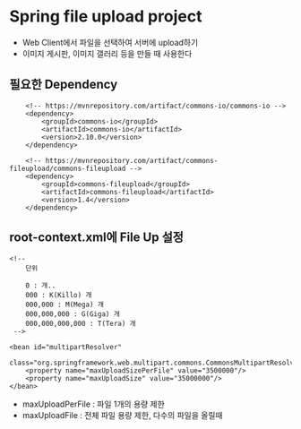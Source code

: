 # Spring file upload project
* Web Client에서 파일을 선택하여 서버에 upload하기
* 이미지 게시판, 이미지 갤러리 등을 만들 때 사용한다

## 필요한 Dependency

		<!-- https://mvnrepository.com/artifact/commons-io/commons-io -->
		<dependency>
			<groupId>commons-io</groupId>
			<artifactId>commons-io</artifactId>
			<version>2.10.0</version>
		</dependency>
		
		<!-- https://mvnrepository.com/artifact/commons-fileupload/commons-fileupload -->
		<dependency>
			<groupId>commons-fileupload</groupId>
			<artifactId>commons-fileupload</artifactId>
			<version>1.4</version>
		</dependency>

## root-context.xml에 File Up 설정

	<!-- 
		단위
		
		0 : 개.. 
		000 : K(Killo) 개
		000,000 : M(Mega) 개
		000,000,000 : G(Giga) 개
		000,000,000,000 : T(Tera) 개
	 -->
	 
	<bean id="multipartResolver" 
			class="org.springframework.web.multipart.commons.CommonsMultipartResolver">
		<property name="maxUploadSizePerFile" value="3500000"/>
		<property name="maxUploadSize" value="35000000"/>
	</bean>	

	
* maxUploadPerFile : 파일 1개의 용량 제한
* maxUploadFile : 전체 파일 용량 제한, 다수의 파일을 올릴때	

	